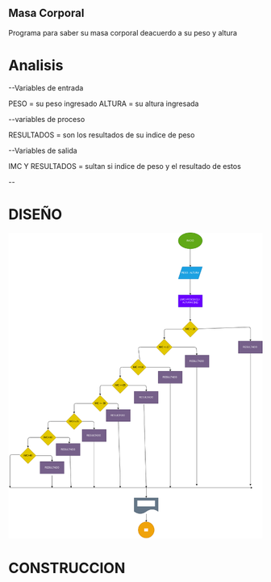 ## Masa Corporal
Programa para saber su masa corporal deacuerdo a su peso y altura
# Analisis


--Variables de entrada


PESO = su peso ingresado
ALTURA = su altura ingresada


--variables de proceso


RESULTADOS = son los resultados de su indice de peso


--Variables de salida


IMC Y RESULTADOS = sultan si indice de peso y el resultado de estos


--
# DISEÑO


![Diagrama de flujo](diagrama.png "diagrama de flujo")


# CONSTRUCCION